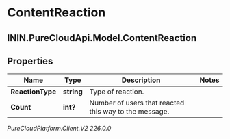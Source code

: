 # ContentReaction

## ININ.PureCloudApi.Model.ContentReaction

## Properties

|Name | Type | Description | Notes|
|------------ | ------------- | ------------- | -------------|
| **ReactionType** | **string** | Type of reaction. | |
| **Count** | **int?** | Number of users that reacted this way to the message. | |



_PureCloudPlatform.Client.V2 226.0.0_
